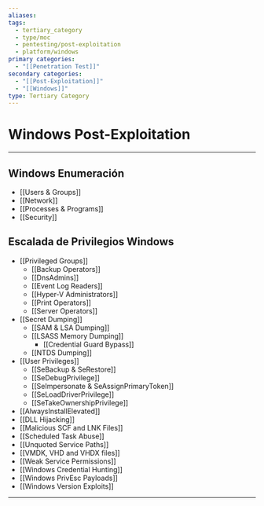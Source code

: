 ```yaml
---
aliases:
tags:
  - tertiary_category
  - type/moc
  - pentesting/post-exploitation
  - platform/windows
primary categories:
  - "[[Penetration Test]]"
secondary categories:
  - "[[Post-Exploitation]]"
  - "[[Windows]]"
type: Tertiary Category
---
```

# Windows Post-Exploitation

***

## Windows Enumeración

- [[Users & Groups]]
- [[Network]]
- [[Processes & Programs]]
- [[Security]]

## Escalada de Privilegios Windows

- [[Privileged Groups]]
	- [[Backup Operators]]
	- [[DnsAdmins]]
	- [[Event Log Readers]]
	- [[Hyper-V Administrators]]
	- [[Print Operators]]
	- [[Server Operators]]
- [[Secret Dumping]]
	- [[SAM & LSA Dumping]]
	- [[LSASS Memory Dumping]]
		- [[Credential Guard Bypass]]
	- [[NTDS Dumping]]
- [[User Privileges]]
	- [[SeBackup & SeRestore]]
	- [[SeDebugPrivilege]]
	- [[SeImpersonate & SeAssignPrimaryToken]]
	- [[SeLoadDriverPrivilege]]
	- [[SeTakeOwnershipPrivilege]]
- [[AlwaysInstallElevated]]
- [[DLL Hijacking]]
- [[Malicious SCF and LNK Files]]
- [[Scheduled Task Abuse]]
- [[Unquoted Service Paths]]
- [[VMDK, VHD and VHDX files]]
- [[Weak Service Permissions]]
- [[Windows Credential Hunting]]
- [[Windows PrivEsc Payloads]]
- [[Windows Version Exploits]]


***
